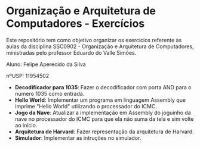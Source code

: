 # Organização e Arquitetura de Computadores - Exercícios

Este repositório tem como objetivo organizar os exercícios referente às aulas da disciplina SSC0902 - Organização e Arquitetura de Computadores, ministradas pelo professor Eduardo do Valle Simões.

Aluno: Felipe Aperecido da Silva

nºUSP: 11954502 

* **Decodificador para 1035**: Fazer o decodificador com porta AND para o número 1035 como entrada.
* **Hello World**: Implementar um programa em linguagem Assembly que imprime "Hello World" utilizando o processador do ICMC.
* **Jogo da Nave**: Atualizar a implementação em Assembly do joguinho da nave no processador do ICMC para que ela não suma da tela e sim volte ao início.
* **Arquitetura de Harvard**: Fazer representação da arquitetura de Harvard.
* **Simulador**: Implementar as intruções no simulador.

